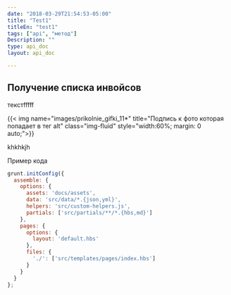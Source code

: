 ```yaml
---
date: "2018-03-29T21:54:53-05:00"
title: "Test1"
titleEn: "test1"
tags: ["api", "метод"]
Description: ""
type: api_doc
layout: api_doc

---
```


## Получение списка инвойсов

текстfffff

{{< img name="images/prikolnie_gifki_11*" title="Подпись к фото которая попадает в тег alt" class="img-fluid" style="width:60%; margin: 0 auto;">}}

khkhkjh


Пример кода
```js
grunt.initConfig({
  assemble: {
    options: {
      assets: 'docs/assets',
      data: 'src/data/*.{json,yml}',
      helpers: 'src/custom-helpers.js',
      partials: ['src/partials/**/*.{hbs,md}']
    },
    pages: {
      options: {
        layout: 'default.hbs'
      },
      files: {
        './': ['src/templates/pages/index.hbs']
      }
    }
  }
};
```